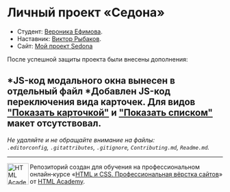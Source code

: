 # Личный проект «Седона»

* Студент: [Вероника Ефимова](https://up.htmlacademy.ru/htmlcss/40/user/2475289).
* Наставник: [Виктор Рыбаков](https://htmlacademy.ru/profile/viktor-rybakov).
* Сайт: [Мой проект Sedona](https://nicae-dev.github.io/2475289-sedona-40/)

После успешной защиты проекта были внесены дополнения:

*JS-код модального окна вынесен в отдельный файл
*Добавлен JS-код переключения вида карточек. Для видов ["Показать карточкой"](https://nicae-dev.github.io/2475289-sedona-40/catalog.html?view=card) и ["Показать списком"](https://nicae-dev.github.io/2475289-sedona-40/catalog.html?view=list) макет отсутствовал.
---

_Не удаляйте и не обращайте внимание на файлы:_<br>
_`.editorconfig`, `.gitattributes`, `.gitignore`, `Contributing.md`, `Readme.md`._

---

<a href="https://htmlacademy.ru/intensive/htmlcss"><img align="left" width="50" height="50" alt="HTML Academy" src="https://up.htmlacademy.ru/static/img/intensive/htmlcss/logo-for-github-2.png"></a>

Репозиторий создан для обучения на профессиональном онлайн‑курсе «[HTML и CSS. Профессиональная вёрстка сайтов](https://htmlacademy.ru/intensive/htmlcss)» от [HTML Academy](https://htmlacademy.ru).
